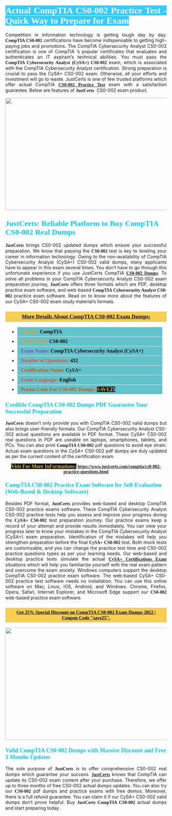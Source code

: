 <h1 style="text-align: justify;"><span style="color:#ffffff;"><span style="font-family:Georgia,serif;"><strong><span style="background-color:#33ccff;">Actual CompTIA CS0-002 Practice Test - Quick Way to Prepare for Exam</span></strong></span></span></h1>

<p style="text-align: justify;">Competition in information technology is getting tough day by day. <span style="font-family:Georgia,serif;"><strong>CompTIA CS0-002</strong></span> certifications have become indispensable to getting high-paying jobs and promotions. The CompTIA Cybersecurity Analyst CS0-002 certification is one of CompTIA ’s popular certificates that evaluates and authenticates an IT aspirant’s technical abilities. You must pass the <span style="font-family:Georgia,serif;"><strong>CompTIA Cybersecurity Analyst (CySA+) CS0-002</strong></span> exam, which is associated with the CompTIA Cybersecurity Analyst certification. Strong preparation is crucial to pass the CySA+ CS0-002 exam. Otherwise, all your efforts and investment will go to waste. JustCerts is one of few trusted platforms which offer actual CompTIA <span style="font-size:14px;"><span style="font-family:Georgia,serif;"><strong><a href="https://www.justcerts.com/comptia/cs0-002-practice-questions.html">CS0-002 Practice Test</a></strong></span></span> exam with a satisfaction guarantee. Below are features of <span style="font-size:14px;"><span style="font-family:Georgia,serif;"><strong>JustCerts</strong></span></span>  CS0-002 exam product.</p>

<p style="text-align: center;"><a href="https://www.justcerts.com/comptia/cs0-002-practice-questions.html"><img alt="" src="https://i.imgur.com/tWVNC2Y.jpg" style="width: 720px; height: 350px;" /></a></p>

<h2 style="margin-right:0in; margin-left:0in"><span style="color:#00ccff;"><span style="font-family:Georgia,serif;"><strong><span style="font-size:18pt">JustCerts: Reliable Platform to Buy CompTIA CS0-002 Real Dumps</span></strong></span></span></h2>

<p style="text-align: justify;"><span style="font-size:14px;"><span style="font-family:Georgia,serif;"><strong>JustCerts</strong></span></span> brings CS0-002 updated dumps which ensure your successful preparation. We know that passing the <span style="font-family:Georgia,serif;"><strong>CS0-002 </strong></span> test is key to leveling your career in information technology. Owing to the non-availability of CompTIA Cybersecurity Analyst (CySA+) CS0-002 valid dumps, many applicants have to appear in this exam several times. You don’t have to go through this unfortunate experience if you use JustCerts CompTIA <a href="https://www.justcerts.com/comptia/cs0-002-practice-questions.html"><span style="font-family:Georgia,serif;"><strong>CS0-002 Dumps</strong></span></a>. To solve all problems in your CompTIA Cybersecurity Analyst CS0-002 exam preparation journey, <strong><span style="font-size:14px;"><span style="font-family:Georgia,serif;">JustCerts</span></span></strong> offers three formats which are PDF, desktop practice exam software, and web-based <span style="font-family:Georgia,serif;"><strong>CompTIA Cybersecurity Analyst CS0-002</strong></span> practice exam software. Read on to know more about the features of our CySA+ CS0-002 exam study material’s formats.</p>

<h3 style="background: #f7ce50; border: 1px solid rgb(204, 204, 204); padding: 5px 10px; text-align: center;"><span style="font-family:Georgia,serif;"><u><u><span style="color:#000000;"><span style="font-size:11pt"><span style="line-height:normal"><b><span style="font-size:13.0pt"><span cambria="">More Details About CompTIA CS0-002 Exam Dumps:</span></span></b></span></span></span></u></u></span></h3>

<ul>
	<li style="margin:0cm 10pt">
	<div style="background:#61c4cd; border: 1px solid rgb(204, 204, 204); padding: 5px 10px; text-align: justify;"><span style="font-family:Georgia,serif;"><span style="font-size:11pt"><span style="line-height:normal"><b><span style="font-size:12.0pt"><span new="" roman="" times=""><span style="color:#f39c12;">Vendor:</span> <span style="color:#000000;">CompTIA</span></span></span></b></span></span></span></div>
	</li>
	<li style="margin:0cm 10pt">
	<div style="background: #61c4cd; border: 1px solid rgb(204, 204, 204); padding: 5px 10px; text-align: justify;"><span style="font-family:Georgia,serif;"><span style="font-size:11pt"><span style="line-height:normal"><b><span style="font-size:12.0pt"><span new="" roman="" times=""><span style="color:#f39c12;">Exam Code:</span> <span style="color:#000000;">CS0-002</span></span></span></b></span></span></span></div>
	</li>
	<li style="margin:0cm 10pt">
	<div style="background: #61c4cd; border: 1px solid rgb(204, 204, 204); padding: 5px 10px; text-align: justify;"><span style="font-family:Georgia,serif;"><span style="font-size:11pt"><span style="line-height:normal"><b><span style="font-size:12.0pt"><span new="" roman="" times=""><span style="color:#8e44ad;">Exam Name:</span> <span style="color:#000000;">CompTIA Cybersecurity Analyst (CySA+)</span></span></span></b></span></span></span></div>
	</li>
	<li style="margin:0cm 10pt">
	<div style="background: #61c4cd; border: 1px solid rgb(204, 204, 204); padding: 5px 10px;"><span style="font-family:Georgia,serif;"><span style="font-size:11pt"><span style="line-height:normal"><b><span style="font-size:12.0pt"><span new="" roman="" times=""><span style="color:#e74c3c;">Number of Questions:</span><span style="color:#000000;"><span style="color:#f1c40f;"> </span>432</span></span></span></b></span></span></span></div>
	</li>
	<li style="margin:0cm 10pt">
	<div style="background: #61c4cd; border: 1px solid rgb(204, 204, 204); padding: 5px 10px; text-align: justify;"><span style="font-family:Georgia,serif;"><span style="font-size:11pt"><span style="line-height:normal"><b><span style="font-size:12.0pt"><span new="" roman="" times=""><span style="color:#d35400;">Certification Name:</span> CySA+</span></span></b></span></span></span></div>
	</li>
	<li style="margin:0cm 10pt">
	<div style="background: #61c4cd; border: 1px solid rgb(204, 204, 204); padding: 5px 10px; text-align: justify;"><span style="font-family:Georgia,serif;"><span style="font-size:11pt"><span style="line-height:normal"><b><span style="font-size:12.0pt"><span new="" roman="" times=""><span style="color:#e74c3c;">Exam Language:</span> <span style="color:#000000;">English</span></span></span></b></span></span></span></div>
	</li>
	<li style="margin:0cm 10pt">
	<div style="background: #61c4cd; border: 1px solid rgb(204, 204, 204); padding: 5px 10px;"><span style="font-family:Georgia,serif;"><span style="font-size:11pt"><span style="line-height:normal"><b><span style="font-size:12.0pt"><span new="" roman="" times=""><span style="color:#d35400;">Promo Code For CS0-002 Dumps:</span><span style="color:#f1c40f;"> <span style="background-color:#000000;">SAVE</span></span><span style="color:#ffffff;"><span style="background-color:#000000;">25</span></span></span></span></b></span></span></span></div>
	</li>
</ul>

<h3 style="margin-right:0in; margin-left:0in"><span style="color:#00ccff;"><span style="font-family:Georgia,serif;"><strong><span style="font-size:13.5pt">Credible CompTIA CS0-002 Dumps PDF Guarantee Your Successful Preparation</span></strong></span></span></h3>

<p style="text-align: justify;"><span style="font-size:14px;"><span style="font-family:Georgia,serif;"><strong>JustCerts</strong></span></span> doesn’t only provide you with CompTIA CS0-002 valid dumps but also brings user-friendly formats. Our CompTIA Cybersecurity Analyst CS0-002 actual questions are available in PDF format. These CySA+ CS0-002 real questions in PDF are useable on laptops, smartphones, tablets, and PCs. You can also print <span style="font-family:Georgia,serif;"><strong>CompTIA CS0-002</strong></span> pdf questions to avoid eye strain. Actual exam questions in the CySA+ CS0-002 pdf dumps are duly updated as per the current content of the certification exam.</p>

<p style="text-align: center;"><span style="font-family:Georgia,serif;"><strong><span style="font-size:16px;"><span style="color:#f1c40f;"><span style="background-color:#000000;">Visit For More InFormations:</span></span></span> <a href="https://www.justcerts.com/comptia/cs0-002-practice-questions.html">https://www.justcerts.com/comptia/cs0-002-practice-questions.html</a></strong></span></p>

<h3 style="margin-right:0in; margin-left:0in"><span style="color:#00ccff;"><span style="font-family:Georgia,serif;"><strong><span style="font-size:13.5pt">CompTIA CS0-002 Practice Exam Software for Self-Evaluation (Web-Based & Desktop Software)</span></strong></span></span></h3>

<p style="text-align: justify;">Besides PDF format, <span style="font-size:14px;"><span style="font-family:Georgia,serif;"><strong>JustCerts</strong></span></span> provides web-based and desktop CompTIA CS0-002 practice exams software. These CompTIA Cybersecurity Analyst CS0-002 practice tests help you assess and improve your progress during the <span style="font-family:Georgia,serif;"><strong>CySA+ CS0-002</strong></span> test preparation journey. Our practice exams keep a record of your attempt and provide results immediately. You can view your progress later to know your mistakes in the CompTIA Cybersecurity Analyst (CySA+) exam preparation. Identification of the mistakes will help you strengthen preparation before the final <span style="font-family:Georgia,serif;"><strong>CySA+ CS0-002</strong></span> test. Both mock tests are customizable, and you can change the practice test time and CS0-002 practice questions types as per your learning needs. Our web-based and desktop practice tests simulate the actual <a href="https://www.justcerts.com/comptia/cysa-certification-exams.html"><span style="font-family:Georgia,serif;"><strong>CySA+ Certifications Exam</strong></span></a> situations which will help you familiarize yourself with the real exam pattern and overcome the exam anxiety. Windows computers support the desktop CompTIA CS0-002 practice exam software. The web-based CySA+ CS0-002 practice test software needs no installation. You can use this online software on Mac, Linux, iOS, Android, and Windows. Chrome, Firefox, Opera, Safari, Internet Explorer, and Microsoft Edge support our <span style="font-family:Georgia,serif;"><strong> CS0-002</strong></span> web-based practice exam software.</p>

<h3 style="background: rgb(247, 206, 80); border: 1px solid rgb(204, 204, 204); padding: 5px 10px; text-align: center;"><span style="font-family:Georgia,serif;"><u><span style="color:#000000;"><span style="font-size:11pt;"><span style="line-height:normal;"><b><span cambria="">Get 25% Special Discount on CompTIA CS0-002 Exam Dumps 2022 | Coupon Code "save25".</span></b></span></span></span></u></span></h3>

<p style="text-align: center;"><a href="https://www.justcerts.com/comptia/cs0-002-practice-questions.html"><img alt="" src="https://i.imgur.com/fQyYzMS.jpg" style="width: 720px; height: 350px;" /></a></p>

<h3 style="margin-right:0in; margin-left:0in"><span style="color:#00ccff;"><span style="font-family:Georgia,serif;"><strong><span style="font-size:13.5pt">Valid CompTIA CS0-002 Dumps with Massive Discount and Free 3 Months Updates</span></strong></span></span></h3>

<p style="text-align: justify;">The sole purpose of <span style="font-size:14px;"><span style="font-family:Georgia,serif;"><strong>JustCerts</strong></span></span> is to offer comprehensive CS0-002 real dumps which guarantee your success. <a href="https://www.justcerts.com/"><span style="font-size:14px;"><span style="font-family:Georgia,serif;"><strong>JustCerts</strong></span></span></a> knows that CompTIA can update its CS0-002 exam content after your purchase. Therefore, we offer up to three months of free CS0-002 actual dumps updates. You can also try our <span style="font-family:Georgia,serif;"><strong> CS0-002</strong></span> pdf dumps and practice exams with free demos. Moreover, there is a full refund guarantee. You can claim it if our CySA+ CS0-002 valid dumps don’t prove helpful. Buy <span style="font-family:Georgia,serif;"><strong>JustCerts CompTIA CS0-002</strong></span> actual dumps and start preparing today.</p>
